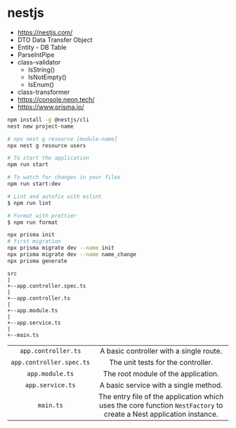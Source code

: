 # nestjs

- https://nestjs.com/
- DTO Data Transfer Object
- Entity - DB Table
- ParseIntPipe
- class-validator
  - IsString()
  - IsNotEmpty()
  - IsEnum()
- class-transformer
- https://console.neon.tech/
- https://www.prisma.io/

```bash
npm install -g @nestjs/cli
nest new project-name

# npx nest g resource [module-name]
npx nest g resource users

# To start the application
npm run start

# To watch for changes in your files
npm run start:dev

# Lint and autofix with eslint
$ npm run lint

# Format with prettier
$ npm run format

npx prisma init
# first migration
npx prisma migrate dev --name init
npx prisma migrate dev --name name_change
npx prisma generate
```

```
src
|
+--app.controller.spec.ts
|
+--app.controller.ts
|
+--app.module.ts
|
+--app.service.ts
|
+--main.ts
```

|                     |                                         |
| :-----------------: | :-------------------------------------: |
| `app.controller.ts` | A basic controller with a single route. |
| `app.controller.spec.ts` | The unit tests for the controller. |
| `app.module.ts` | The root module of the application. |
| `app.service.ts` | A basic service with a single method. |
| `main.ts` | The entry file of the application which uses the core function `NestFactory` to create a Nest application instance. |
